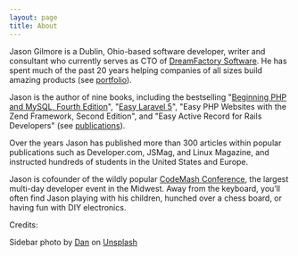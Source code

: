 ```yaml
---
layout: page
title: About
---
```


Jason Gilmore is a Dublin, Ohio-based software developer, writer and consultant who currently serves as CTO of <a href="https://www.dreamfactory.com/" rel="nofollow">DreamFactory Software</a>. He has spent much of the past 20 years helping companies of all sizes build amazing products (see [portfolio](/portfolio.html)).

Jason is the author of nine books, including the bestselling "<a href="https://www.amazon.com/Beginning-PHP-MySQL-Novice-Professional/dp/1430231149/" rel="nofollow">Beginning PHP and MySQL, Fourth Edition</a>", "<a href="https://leanpub.com/easylaravel" rel="nofollow">Easy Laravel 5</a>", "Easy PHP Websites with the Zend Framework, Second Edition", and "Easy Active Record for Rails Developers" (see [publications](/books.html)).

Over the years Jason has published more than 300 articles within popular publications such as Developer.com, JSMag, and Linux Magazine, and instructed hundreds of students in the United States and Europe.

Jason is cofounder of the wildly popular [CodeMash Conference](https://www.codemash.org/), the largest multi-day developer event in the Midwest. Away from the keyboard, you’ll often find Jason playing with his children, hunched over a chess board, or having fun with DIY electronics.

Credits:

<p>
Sidebar photo by <a href="https://unsplash.com/@dantrvo?utm_source=unsplash&utm_medium=referral&utm_content=creditCopyText" rel="nofollow">Dan</a> on <a href="https://unsplash.com/t/technology?utm_source=unsplash&utm_medium=referral&utm_content=creditCopyText" rel="nofollow">Unsplash</a>
</p>